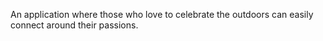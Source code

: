 An application where those who love to celebrate the outdoors can easily connect around their passions.
